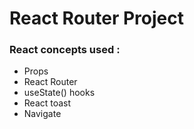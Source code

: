 # React Router Project
### React concepts used :
* Props
* React Router
* useState() hooks
* React toast
* Navigate  
